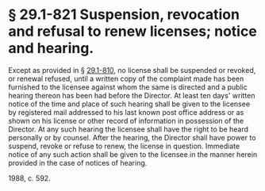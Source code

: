 # § 29.1-821 Suspension, revocation and refusal to renew licenses; notice and hearing.

<p>Except as provided in § <a href='http://law.lis.virginia.gov/vacode/29.1-810/'>29.1-810</a>, no license shall be suspended or revoked, or renewal refused, until a written copy of the complaint made has been furnished to the licensee against whom the same is directed and a public hearing thereon has been had before the Director. At least ten days' written notice of the time and place of such hearing shall be given to the licensee by registered mail addressed to his last known post office address or as shown on his license or other record of information in possession of the Director. At any such hearing the licensee shall have the right to be heard personally or by counsel. After the hearing, the Director shall have power to suspend, revoke or refuse to renew, the license in question. Immediate notice of any such action shall be given to the licensee in the manner herein provided in the case of notices of hearing.</p><p>1988, c. 592.</p>